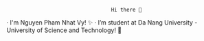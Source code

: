                                       Hi there 👋
· I'm Nguyen Pham Nhat Vy! ✨
· I’m student at Da Nang University - University of Science and Technology! 🌱

